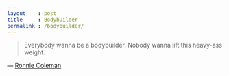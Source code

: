 ```yaml
---
layout    : post
title     : Bodybuilder
permalink : /bodybuilder/
---
```


> Everybody wanna be a bodybuilder. Nobody wanna lift this heavy-ass weight.

&mdash; [Ronnie Coleman][youtube]

[youtube]: http://www.youtube.com/watch?v=SwJr9ZduG6Y
